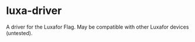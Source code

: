# luxa-driver

A driver for the Luxafor Flag. May be compatible with other Luxafor devices (untested).
